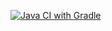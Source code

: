 [![Java CI with Gradle](https://github.com/Tatiana-Efimova/Homework1.2/actions/workflows/gradle.yml/badge.svg)](https://github.com/Tatiana-Efimova/Homework1.2/actions/workflows/gradle.yml)